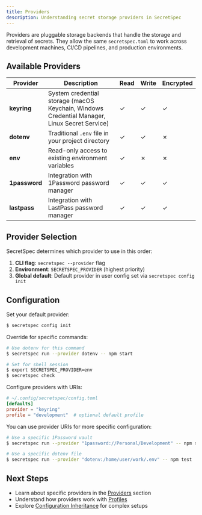 ```yaml
---
title: Providers
description: Understanding secret storage providers in SecretSpec
---
```


Providers are pluggable storage backends that handle the storage and retrieval of secrets. They allow the same `secretspec.toml` to work across development machines, CI/CD pipelines, and production environments.

## Available Providers

| Provider | Description | Read | Write | Encrypted |
|----------|-------------|------|-------|-----------|
| **keyring** | System credential storage (macOS Keychain, Windows Credential Manager, Linux Secret Service) | ✓ | ✓ | ✓ |
| **dotenv** | Traditional `.env` file in your project directory | ✓ | ✓ | ✗ |
| **env** | Read-only access to existing environment variables | ✓ | ✗ | ✗ |
| **1password** | Integration with 1Password password manager | ✓ | ✓ | ✓ |
| **lastpass** | Integration with LastPass password manager | ✓ | ✓ | ✓ |

## Provider Selection

SecretSpec determines which provider to use in this order:

1. **CLI flag**: `secretspec --provider` flag
2. **Environment**: `SECRETSPEC_PROVIDER` (highest priority)
3. **Global default**: Default provider in user config set via `secretspec config init`

## Configuration

Set your default provider:

```bash
$ secretspec config init
```

Override for specific commands:

```bash
# Use dotenv for this command
$ secretspec run --provider dotenv -- npm start

# Set for shell session
$ export SECRETSPEC_PROVIDER=env
$ secretspec check
```

Configure providers with URIs:

```toml
# ~/.config/secretspec/config.toml
[defaults]
provider = "keyring"
profile = "development"  # optional default profile
```

You can use provider URIs for more specific configuration:

```bash
# Use a specific 1Password vault
$ secretspec run --provider "1password://Personal/Development" -- npm start

# Use a specific dotenv file
$ secretspec run --provider "dotenv:/home/user/work/.env" -- npm test
```

## Next Steps

- Learn about specific providers in the [Providers](/providers/keyring/) section
- Understand how providers work with [Profiles](/concepts/profiles/)
- Explore [Configuration Inheritance](/concepts/inheritance/) for complex setups
